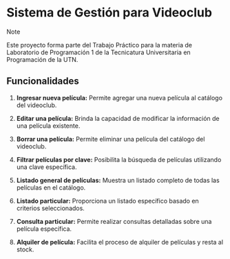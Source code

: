 # Sistema de Gestión para Videoclub

>[!NOTE]
>Este proyecto forma parte del Trabajo Práctico para la materia de Laboratorio de Programación 1 de la Tecnicatura Universitaria en Programación de la UTN.

## Funcionalidades

1. **Ingresar nueva película:** Permite agregar una nueva película al catálogo del videoclub.

2. **Editar una película:** Brinda la capacidad de modificar la información de una película existente.

3. **Borrar una película:** Permite eliminar una película del catálogo del videoclub.

4. **Filtrar películas por clave:** Posibilita la búsqueda de películas utilizando una clave específica.

5. **Listado general de películas:** Muestra un listado completo de todas las películas en el catálogo.

6. **Listado particular:** Proporciona un listado específico basado en criterios seleccionados.

7. **Consulta particular:** Permite realizar consultas detalladas sobre una película específica.

8. **Alquiler de película:** Facilita el proceso de alquiler de películas y resta al stock.
